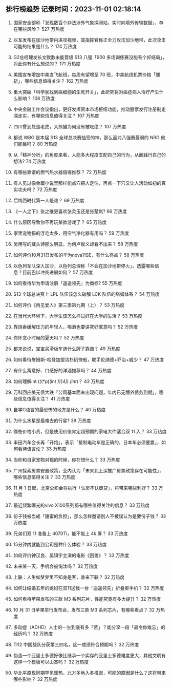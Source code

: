 
## 排行榜趋势 记录时间：2023-11-01 02:18:14
  
  1. 国家安全部称「发现数百个非法涉外气象探测站，实时向境外传输数据」，存在哪些风险？ 527 万热度
    
  2. 以军发布在加沙地带内进攻视频，其指挥官称正全力攻击加沙地带，此次攻击可能的结果是什么？ 174 万热度
    
  3. G2总经理发长文致歉未能晋级 S13 八强「900 多场训练赛没能有个好结局」，对此你有什么想说的？ 171 万热度
    
  4. 美国宣布增加中美直飞航班，每周有望增至 70 班，中美航线机票价格「腰斩」，哪些信息值得关注？ 162 万热度
    
  5. 重大突破「科学家找到癌细胞的生死开关」，此研究将对癌症病人治疗产生什么影响？ 108 万热度
    
  6. 中央金融工作会议指出，更好发挥资本市场枢纽功能，推动股票发行注册制走深走实，有哪些信息值得关注？ 107 万热度
    
  7. 四川曾到处是老虎，大熊猫为何没有被吃绝？ 107 万热度
    
  8. 都说 WBG 是本届 S13 全球总决赛抽签的神，那么面对八强赛最弱的 NRG 他们能赢吗？ 80 万热度
    
  9. 从「精神分析」的角度来看，人能多大程度支配自己的行为，从而践行自己的想法? 74 万热度
    
  10. 有哪些靠谱的燃气热水器值得推荐？ 72 万热度
    
  11. 有人见过像金庸小说里那样能点穴把人定住，再点一下穴又让人活动如初的真实功夫吗？ 72 万热度
    
  12. 后梅西时代第一人是谁？ 69 万热度
    
  13. 《一人之下》张之维更喜欢张灵玉还是张楚岚? 66 万热度
    
  14. 什么原因导致你不再玩某款游戏了？ 65 万热度
    
  15. 家里宠物猫的浮毛太多，用空气净化器有用吗？ 59 万热度
    
  16. 吴用写的藏头诗那么明显，为何卢俊义却看不出来？ 58 万热度
    
  17. 如何评价10月31日发布的华为nova11SE，有什么亮点？ 58 万热度
    
  18. 以色列军队深入加沙，以色列总理称「不会在加沙地带停火」，透露哪些信息？目前巴以冲突进展如何？ 57 万热度
    
  19. 如何看待华为申请注册「遥遥领先」为商标? 55 万热度
    
  20. S13 全球总决赛上 LPL 队伍该怎么破解 LCK 队伍的塔姆体系？ 54 万热度
    
  21. 如何评价《再见爱人》第三季第九期（上）？ 53 万热度
    
  22. 在当代大环境下，大学生该怎么样过好在大学的生活？ 53 万热度
    
  23. 靠烧香缓解压力的年轻人，喝酒也要讲究好寓意吗？ 52 万热度
    
  24. 你怀念小时候的夏天吗？ 52 万热度
    
  25. 都来说说，宝宝买滑板车选什么牌子靠谱？ 49 万热度
    
  26. 如何看待詹姆斯-哈登加盟洛杉矶快船，联手伦纳德+乔治+威少？ 47 万热度
    
  27. 有什么寓意好、口感好的洋酒推荐吗？ 44 万热度
    
  28. 如何理解int (*(*(*p)(int *))[4]) (int*)？ 43 万热度
    
  29. 万科回应美元债大跌「公司基本面未出现问题，年内已无境外债务到期」，哪些信息值得关注？ 41 万热度
    
  30. 自学C语言的最恐怖的地方是什么？ 40 万热度
    
  31. 为什么水星是最难去的行星? 39 万热度
    
  32. 哪些价格小贵，但是使用价值肯定超预期的家电大件适合双 11 入？ 33 万热度
    
  33. 丰田汽车会长再「开炮」，表示「抵制电动车是正确的，日本车必须要赢」，如何看待该言论？ 33 万热度
    
  34. 当你和自家宠物对视的时候，你在想什么？ 33 万热度
    
  35. 广州探索房票安置政策，业内认为「未来北上深推广房票政策存在可能性」，哪些信息值得关注？ 33 万热度
    
  36. 11 月 1 日起，北京公积金将执行「认房不认商贷」，将带来哪些利好？ 33 万热度
    
  37. 最近频繁曝光的vivo X100系列都有哪些值得关注的信息？ 33 万热度
    
  38. 份子钱被当成「甜蜜的负担」，那么怎样邀请别人不被误认为是要份子钱？ 33 万热度
    
  39. 兄弟们双 11 准备上 4070Ti，能不能上 4k 屏？ 33 万热度
    
  40. 15分钟内就能到公司是种什么体验？ 33 万热度
    
  41. 如何评价钟汉良、吴镇宇主演的电影《困兽》？ 33 万热度
    
  42. 未来某一天，手机会被淘汰吗？ 32 万热度
    
  43. 上联：人生如梦梦里不知身是客，谁来下联？ 32 万热度
    
  44. 如何让结婚五年的媳妇在双11送我一台「遥遥领先」折叠屏手机？ 32 万热度
    
  45. 如何看待苹果发布的三款 M3 系列芯片，性能究竟有多大提升？ 32 万热度
    
  46. 10 月 31 日苹果举行发布会，发布三款 M3 系列芯片，有哪些看点？ 32 万热度
    
  47. 多动症（ADHD）人士的一生到底有多「苦」？能分享一段「最令你难忘」的经历吗？ 32 万热度
    
  48. TI12 中国战队分获第三四名，这一成绩符合预期吗？ 32 万热度
    
  49. 伪造一个亚里士多德好像比继承一个实存的亚里士多德难度更大，其他文明有这样一个模板可以山寨吗？ 32 万热度
    
  50. 华北平原现同期罕见暖热，北方多地入冬推迟，可能的原因是什么？这将带来哪些影响？ 32 万热度
    